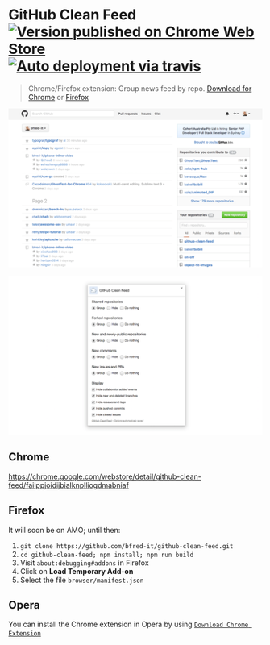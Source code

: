 # GitHub Clean Feed [![Version published on Chrome Web Store](https://img.shields.io/chrome-web-store/v/failppjoidijbialknplliogdmabniaf.svg)](https://chrome.google.com/webstore/detail/github-clean-feed/failppjoidijbialknplliogdmabniaf) [![Auto deployment via travis](https://img.shields.io/badge/publishing-automated-blue.svg)](https://travis-ci.org/bfred-it/github-clean-feed)

> Chrome/Firefox extension: Group news feed by repo. [Download for Chrome](https://chrome.google.com/webstore/detail/github-clean-feed/failppjoidijbialknplliogdmabniaf) or [Firefox](#firefox)

![Screenshot](screenshot.png)

![Options screenshot](screenshot-options.png)

## Chrome

https://chrome.google.com/webstore/detail/github-clean-feed/failppjoidijbialknplliogdmabniaf

## Firefox

It will soon be on AMO; until then:

1. `git clone https://github.com/bfred-it/github-clean-feed.git`
2. `cd github-clean-feed; npm install; npm run build`
3. Visit `about:debugging#addons` in Firefox
4. Click on **Load Temporary Add-on**
5. Select the file `browser/manifest.json`

## Opera

You can install the Chrome extension in Opera by using [`Download Chrome Extension`](https://addons.opera.com/en/extensions/details/download-chrome-extension-9/?display=en)
